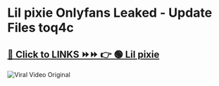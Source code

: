 
 # Lil pixie Onlyfans Leaked - Update Files toq4c

## <h2><a href="https://clipsfans.com/Lil_pixie&ref=git">🔗 Click to LINKS ⏩⏩ 👉 🟢 Lil pixie </a></h2>

<a href="https://clipsfans.com/Lil_pixie&ref=git" rel="nofollow" data-target="animated-image.originalLink"><img src="https://i.ibb.co.com/xMMVF88/686577567.gif" alt="Viral Video Original" style="max-width: 100%; display: inline-block;" data-target="animated-image.originalImage"></a>

